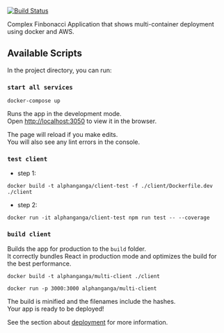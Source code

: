[![Build Status](https://travis-ci.com/bl4ck4ndbr0wn/multi-docker.svg?branch=develop)](https://travis-ci.com/bl4ck4ndbr0wn/multi-docker)

Complex Finbonacci Application that shows multi-container deployment using docker and AWS.

## Available Scripts

In the project directory, you can run:

### `start all services`

```
docker-compose up
```

Runs the app in the development mode.<br>
Open [http://localhost:3050](http://localhost:3050) to view it in the browser.

The page will reload if you make edits.<br>
You will also see any lint errors in the console.

### `test client`

- step 1:

```
docker build -t alphanganga/client-test -f ./client/Dockerfile.dev ./client
```

- step 2:

```
docker run -it alphanganga/client-test npm run test -- --coverage
```

### `build client`

Builds the app for production to the `build` folder.<br>
It correctly bundles React in production mode and optimizes the build for the best performance.

```
docker build -t alphanganga/multi-client ./client
```

```
docker run -p 3000:3000 alphanganga/multi-client
```

The build is minified and the filenames include the hashes.<br>
Your app is ready to be deployed!

See the section about [deployment](https://facebook.github.io/create-react-app/docs/deployment) for more information.
